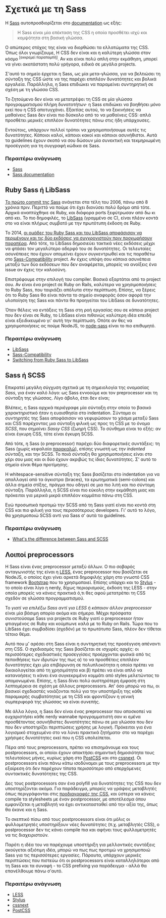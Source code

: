 
# Σχετικά με τη Sass

Η [Sass](http://sass-lang.com) αυτοπροσδιορίζεται στο [documentation](http://sass-lang.com/documentation/file.SASS_REFERENCE.html) ως εξής:

> Η Sass είναι μία επέκταση της CSS η οποία προσθέτει ισχύ και κομψότητα στη βασική γλώσσα.

Ο απώτερος στόχος της είναι να διορθώσει τα ελλατώματα της CSS. Όπως όλοι γνωρίζουμε, Η CSS δεν είναι και η καλύτερη γλώσσα στον κόσμο <sup>[εκκρεμεί παραπομπή]</sup>. Αν και είναι πολύ απλή στην εκμάθηση, μπορεί να γίνει ακατάστατη πολύ γρήγορα, ειδικά σε μεγάλα projects.

Σ'αυτό το σημείο έρχεται η Sass, ως μία μετα-γλώσσα, για να βελτιώσει τη σύνταξη της CSS ώστε να της παρέχει επιπλέον δυνατότητες και βολικά εργαλεία. Παράλληλα, η Sass επιδιώκει να παραμείνει συντηρητική σε σχέση με τη γλώσσα CSS.

Το ζητούμενο δεν είναι να μετατρέψει τη CSS σε μία γλώσσα προγραμματισμού πλήρη δυνατοτήτων· η Sass επιδιώκει να βοηθήσει μόνο εκεί που η CSS αποτυγχάνει. Εξαιτίας αυτού, το να ξεκινήσεις να μαθαίνεις Sass δεν είναι πιο δύσκολο από το να μαθαίνεις CSS: απλά προσθέτει μερικές επιπλέον δυνατότητες πάνω στις ήδη υπάρχουσες.

Εντούτοις, υπάρχουν πολλοί τρόποι να χρησιμοποιήσουμε αυτές τις δυνατότητες. Κάποιοι καλοί, κάποιοι κακοί και κάποιοι ασυνήθιστοι. Αυτά τα guidelines έχουν σκοπό να σου δώσουν μία συνεκτική και τεκμηριωμένη προσέγγιση για τη συγγραφή κώδικα σε Sass.

### Περαιτέρω ανάγνωση

* [Sass](http://sass-lang.com)
* [Sass documentation](http://sass-lang.com/documentation/file.SASS_REFERENCE.html)






## Ruby Sass ή LibSass

[Το πρώτο commit της Sass](https://github.com/hcatlin/sass/commit/fa5048ba405619273e474a50400c7243fbff54fe) ανάγεται στα τέλη του 2006, πάνω από 8 χρόνια πριν. Περιττό να πούμε ότι έχει διανύσει πολύ δρόμο από τότε. Αρχικά αναπτύχθηκε σε Ruby, και διάφορα ports ξεφύτρωσαν από δω κι από κει. Το πιο δημοφιλές, το [LibSass](https://github.com/sass/libsass) (γραμμένο σε C), είναι πλέον κοντά στο να είναι πλήρως συμβατό με την πρωτότυπη έκδοση σε Ruby.

Το 2014, [οι ομάδες του Ruby Sass και του LibSass αποφάσισαν να περιμένουν και τις δύο εκδόσεις να συγχρονιστούν πριν προχωρήσουν παραπέρα](https://github.com/sass/libsass/wiki/The-LibSass-Compatibility-Plan). Από τότε, το LibSass δημοσιεύει τακτικά νέες εκδόσεις μέχρι να φτάσει τον μεγαλύτερο αδερφό του σε δυνατότητες. Οι τελευταίες ασυνέπειες που έχουν απομείνει έχουν συγκεντρωθεί και τις παραθέτω στο [Sass-Compatibility](http://sass-compatibility.github.io) project. Αν έχεις υπόψη σου κάποια ασυνέπεια μεταξύ των δύο εκδόσεων που δεν αναφέρεται, μπορείς να ανοίξεις ένα issue αν έχεις την καλοσύνη.

Επιστρέφουμε στην επιλογή του compiler. Βασικά εξαρτάται από το project σου. Αν είναι ένα project σε Ruby on Rails, καλύτερα να χρησιμοποιήσεις το Ruby Sass, που ταιριάζει απόλυτα στην περίπτωση. Επίσης, να ξέρεις ότι το Ruby Sass θα είναι πάντα το σημείο αναφοράς όσον αφορά την υλοποίηση της Sass και πάντα θα προηγείται του LibSass σε δυνατότητες.

Όταν θέλεις να εντάξεις τη Sass στη ροή εργασίας σου σε κάποιο project που δεν είναι σε Ruby, το LibSass είναι πιθανώς καλύτερη ιδέα επειδή είναι εξειδικευμένο γι' αυτή την περίπτωση. Οπότε αν θες να χρησιμοποιήσεις ας πούμε NodeJS, το [node-sass](https://github.com/sass/node-sass) είναι το πιο επιθυμητό.



### Περαιτέρω ανάγνωση

* [LibSass](https://github.com/sass/libsass)
* [Sass-Compatibility](http://sass-compatibility.github.io)
* [Switching from Ruby Sass to LibSass](http://www.sitepoint.com/switching-ruby-sass-libsass/)






## Sass ή SCSS

Επικρατεί μεγάλη σύγχυση σχετικά με τη σημειολογία της ονομασίας *Sass*, για έναν καλό λόγο: ως Sass εννοούμε και τον preprocessor και τη σύνταξη της γλώσσας. Λίγο άβολο, έτσι δεν είναι;

Βλέπεις, η Sass αρχικά περιέγραφε μία σύνταξη στην οποία το βασικό χαρακτηριστικό ήταν η ευαισθησία στο indentation. Σύντομα οι συντηρητές της Sass αποφάσισαν να γεφυρώσουν το χάσμα μεταξύ Sass και CSS παρέχοντας μια σύνταξη φιλική ως προς τη CSS με το όνομα *SCSS*, που σημαίνει *Sassy CSS* (ζωηρή CSS). Το σύνθημα είναι το εξής: αν είναι έγκυρη CSS, τότε είναι έγκυρη SCSS.

Από τότε, η Sass (ο preprocessor) παρέχει δύο διαφορετικές συντάξεις: τη Sass (χωρίς κεφαλαία [παρακαλώ](http://sassnotsass.com)), επίσης γνωστή ως *την indented σύνταξη*, και την SCSS. Το ποιά σύνταξη θα χρησιμοποιήσεις είναι στο χέρι σου μιας και οι δύο έχουν ακριβώς τις ίδιες δυνατότητες. Σ' αυτό το σημείο είναι θέμα προτίμησης.

Η whitespace-sensitive σύνταξη της Sass βασίζεται στο indentation για να απαλλαγεί από τα άγκιστρα (braces), τα ερωτηματικά (semi-colons) και άλλα σημεία στίξης, πράγμα που οδηγεί σε μια πιο λιτή και πιο σύντομη σύνταξη. Παράλληλα, η SCSS είναι πιο εύκολη στην εκμάθηση μιας και πρόκειται για μερικά μικρά επιπλέον κομμάτια πάνω στη CSS.

Εγώ προσωπικά προτιμώ την SCSS από τη Sass γιατί είναι πιο κοντά στη CSS και πιο φιλική για τους περισσότερους developers. Γι' αυτό το λόγο, θα χρησιμοποιώ SCSS αντί για Sass σ' αυτά τα guidelines.



### Περαιτέρω ανάγνωση

* [What's the difference between Sass and SCSS](http://www.sitepoint.com/whats-difference-sass-scss/)






## Λοιποί preprocessors

Η Sass είναι ένας preprocessor μεταξύ άλλων. Ο πιο σοβαρός ανταγωνιστής της είναι η [LESS](http://lesscss.org/), ένας preprocessor που βασίζεται σε NodeJS, ο οποίος έχει γίνει αρκετά δημοφιλής χάρη στο γνωστό CSS framework [Bootstrap](http://getbootstrap.com/) που το χρησιμοποιεί. Επίσης υπάρχει και το [Stylus](http://learnboost.github.io/stylus/) - το οποίο είναι λίγο η nerdy, δίχως περιορισμούς, έκδοση της LESS - στην οποία μπορείς να κάνεις πρακτικά ό,τι θες αφού μετατρέπει τη CSS σχεδόν σε γλώσσα προγραμματισμού.

Το *γιατί να επιλέξω Sass αντί για LESS ή κάποιον άλλον preprocessor* είναι μία βάσιμη απορία ακόμα και σήμερα. Μέχρι πρόσφατα συνιστούσαμε Sass για projects σε Ruby γιατί ο preprocessor ήταν φτιαγμένος σε Ruby και κούμπωνε καλά με το Ruby on Rails. Τώρα που το LibSass έχει συμβαδίσει (σχεδόν) με το πρωτότυπο Sass, πλέον δεν τίθεται τέτοιο θέμα.

Αυτό που μ' αρέσει στη Sass είναι η συντηρητική της προσέγγιση απέναντι στη CSS. Ο σχεδιασμός της Sass βασίζεται σε ισχυρές αρχές: οι περισσότερες σχεδιαστικές προσεγγίσεις προέρχονται φυσικά από τις πεποιθήσεις των ιδρυτών της πως α) το να προσθέτεις επιπλέον δυνατότητες έχει μία επιβάρυνση σε πολυπλοκότητα η οποία πρέπει να δικαιολογείται από τη χρησιμότητα και β) πρέπει να είναι απλό να κατανοήσεις τι κάνει ένα συγκεκριμένο κομμάτι από styles μελετώντας το απομονωμένα. Επίσης, η Sass δίνει πολύ αυστηρότερη έμφαση στη λεπτομέρεια σε σχέση με άλλους preprocessors. Απ' όσο μπορώ να πω, οι βασικοί σχεδιαστές νοιάζονται πολύ για την υποστήριξη της κάθε παραμικρής συμβατότητας με τη CSS και φροντίζουν η γενική συμπεριφορά της γλώσσας να είναι συνεπής.

Με άλλα λόγια, η Sass δεν είναι ένας preprocessor που αποσκοπεί να ευχαριστήσει κάθε nerdy wannabe προγραμματιστή σαν κι εμένα προσθέτοντας ασυνήθιστες δυνατότητες πάνω σε μια γλώσσα που δεν που δεν υποστηρίζει περιπτώσεις χρήσης με λογική. Πρόκειται για ένα λογισμικό στοχευμένο στο να λύνει πρακτικά ζητήματα· στο να παρέχει χρήσιμες δυνατότητες εκεί που η CSS υπολείπεται.

Πέρα από τους preprocessors, πρέπει να επισημάνουμε και τους postprocessors, οι οποίοι έχουν αποκτήσει σημαντική δημοσιότητα τους τελευταίους μήνες, κυρίως χάρη στο [PostCSS](https://github.com/postcss/postcss) και στο [cssnext](https://cssnext.github.io/). Οι postprocessors είναι πάνω κάτω ισοδύναμοι με τους preprocessors με την εξαίρεση ότι δεν παρέχουν τίποτα περισσότερο από επερχόμενες συντακτικές δυνατότητες της CSS.

Δες τους postprocessors σαν ένα polyfill για δυνατότητες της CSS που δεν υποστηρίζονται ακόμα. Για παράδειγμα, μπορείς να γράψεις μεταβλητές όπως περιγράφονται στις [προδιαγραφές της CSS](http://dev.w3.org/csswg/css-variables/), και ύστερα να κάνεις compile τα stylesheets με έναν postprocessor, με αποτέλεσμα όπου εμφανίζεται η μεταβλητή να έχει αντικατασταθεί από την αξία της, όπως θα έκανε και η Sass.

Το σκεπτικό πίσω από τους postprocessors είναι ότι μόλις οι φυλλομετρητές υποστηρίξουν νέες δυνατότητες (π.χ. μεταβλητές CSS), ο postprocessor δεν τις κάνει compile πια και αφήνει τους φυλλομετρητές να τις διαχειριστούν.

Παρότι η ιδέα του να παρέχουμε υποστήριξη για μελλοντικές συντάξεις ακούγεται αξιότιμη ιδέα, μπορώ να πως πως προτιμώ να χρησιμοποιώ Sass για τις περισσότερες εργασίες. Πάραυτα, υπάρχουν μερικές περιπτώσεις που πιστεύω ότι οι postprocessors είναι καταλληλότεροι από τη Sass και τα συναφή - το CSS prefixing για παράδειγμα - αλλά θα επανέλθουμε πάνω σ'αυτό.



### Περαιτέρω ανάγνωση

* [LESS](http://lesscss.org/)
* [Stylus](http://learnboost.github.io/stylus/)
* [cssnext](https://cssnext.github.io/)
* [PostCSS](https://github.com/postcss/postcss)
